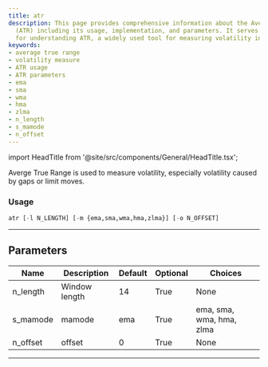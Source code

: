 ```yaml
---
title: atr
description: This page provides comprehensive information about the Average True Range
  (ATR) including its usage, implementation, and parameters. It serves as a key resource
  for understanding ATR, a widely used tool for measuring volatility in market prices.
keywords:
- average true range
- volatility measure
- ATR usage
- ATR parameters
- ema
- sma
- wma
- hma
- zlma
- n_length
- s_mamode
- n_offset
---
```


import HeadTitle from '@site/src/components/General/HeadTitle.tsx';

<HeadTitle title="etf/ta/atr - Reference | OpenBB Terminal Docs" />

Averge True Range is used to measure volatility, especially volatility caused by gaps or limit moves.

### Usage

```python
atr [-l N_LENGTH] [-m {ema,sma,wma,hma,zlma}] [-o N_OFFSET]
```

---

## Parameters

| Name | Description | Default | Optional | Choices |
| ---- | ----------- | ------- | -------- | ------- |
| n_length | Window length | 14 | True | None |
| s_mamode | mamode | ema | True | ema, sma, wma, hma, zlma |
| n_offset | offset | 0 | True | None |

---
